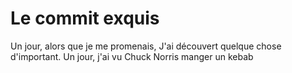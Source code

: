 # Le commit exquis

Un jour, alors que je me promenais,
J'ai découvert quelque chose d'important.
Un jour,
j'ai vu Chuck Norris manger un kebab 
